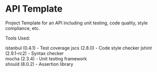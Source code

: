 # API Template
Project Template for an API including unit testing, code quality, style compliance, etc.

Tools Used:

istanbul (0.4.1)     - Test coverage
jscs (2.8.0)         - Code style checker
jshint (2.9.1-rc2)   - Syntax checker	
mocha (2.3.4)        - Unit testing framework		
should (8.0.2)       - Assertion library
